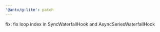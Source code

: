 ```yaml
---
'@antv/g-lite': patch
---
```


fix: fix loop index in SyncWaterfallHook and AsyncSeriesWaterfallHook

